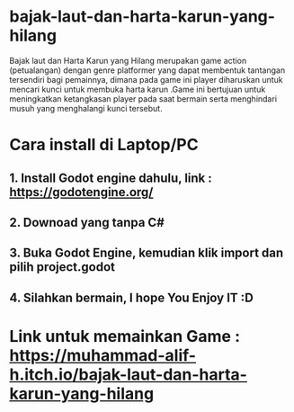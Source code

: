 # bajak-laut-dan-harta-karun-yang-hilang
Bajak laut dan Harta Karun yang Hilang merupakan game action (petualangan) dengan genre platformer yang dapat membentuk tantangan tersendiri bagi pemainnya, dimana pada game ini player diharuskan untuk mencari kunci untuk membuka harta karun .Game ini bertujuan untuk meningkatkan ketangkasan player pada saat bermain serta menghindari musuh yang menghalangi kunci tersebut.

# Cara install di Laptop/PC
## 1. Install Godot engine dahulu, link : https://godotengine.org/
## 2. Downoad yang tanpa C#
## 3. Buka Godot Engine, kemudian klik import dan pilih project.godot
## 4. Silahkan bermain, I hope You Enjoy IT :D

# Link untuk memainkan Game : https://muhammad-alif-h.itch.io/bajak-laut-dan-harta-karun-yang-hilang

